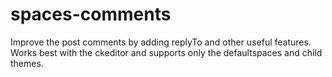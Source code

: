 # spaces-comments
Improve the post comments by adding replyTo and other useful features. Works best with the ckeditor and supports only the defaultspaces and child themes. 

